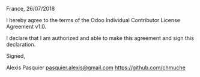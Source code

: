 France, 26/07/2018

I hereby agree to the terms of the Odoo Individual Contributor License
Agreement v1.0.

I declare that I am authorized and able to make this agreement and sign this
declaration.

Signed,

Alexis Pasquier pasquier.alexis@gmail.com https://github.com/chmuche
